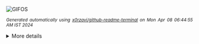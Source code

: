 <div align="justify">
<picture>
    <source media="(prefers-color-scheme: dark)" srcset="https://i.ibb.co/K5WgRkj/output-gif.gif">
    <source media="(prefers-color-scheme: light)" srcset="https://i.ibb.co/K5WgRkj/output-gif.gif">
    <img alt="GIFOS" src="https://i.ibb.co/K5WgRkj/output-gif.gif">
</picture>

<sub><i>Generated automatically using [x0rzavi/github-readme-terminal](https://github.com/x0rzavi/github-readme-terminal) on Mon Apr 08 06:44:55 AM IST 2024</i></sub>

<details>
<summary>More details</summary>

</details>
</div>

<!-- Image deletion URL: https://ibb.co/tHD6ktM/b9f81d4ea3f5078c7fd3619256797373 -->